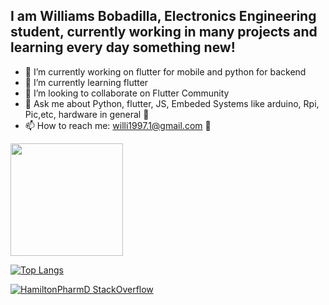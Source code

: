 ## I am Williams Bobadilla, Electronics Engineering student, currently working in many projects and learning every day something new!

- 🔭 I’m currently working on flutter for mobile and python for backend
- 🌱 I’m currently learning flutter
- 👯 I’m looking to collaborate on Flutter Community
- 💬 Ask me about Python, flutter, JS, Embeded Systems like arduino, Rpi, Pic,etc, hardware in general :wrench:
- 📫 How to reach me: willi1997.1@gmail.com :email:
<img height="180em" src="https://github-readme-stats.vercel.app/api?username=WilliBobadilla&show_icons=true&hide_border=true&&count_private=true&include_all_commits=true" />

[![Top Langs](https://github-readme-stats.vercel.app/api/top-langs/?username=WilliBobadilla&langs_count=8)](https://github.com/anuraghazra/github-readme-stats)

[![HamiltonPharmD StackOverflow](https://stackoverflow-badge.vercel.app/?userID=14122375)](https://stackoverflow.com/users/13603992/williams-bobadilla)




